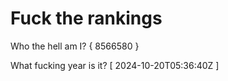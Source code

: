# Fuck the rankings

Who the hell am I?
{ 8566580 }

What fucking year is it?
[ 2024-10-20T05:36:40Z ]
